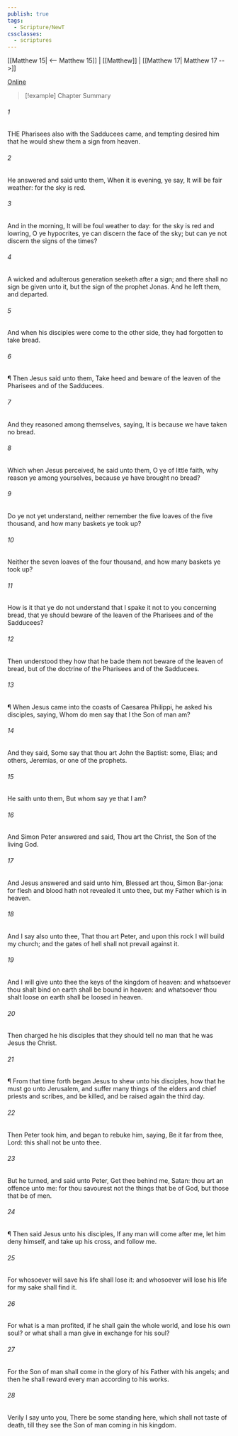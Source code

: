 ```yaml
---
publish: true
tags:
  - Scripture/NewT
cssclasses:
  - scriptures
---
```

[[Matthew 15| <-- Matthew 15]] | [[Matthew]] | [[Matthew 17| Matthew 17 -->]]

[Online](https://churchofjesuschrist.org/study/scriptures/nt/matt/16?lang=eng)

>[!example] Chapter Summary
>
###### 1
THE Pharisees also with the Sadducees came, and tempting desired him that he would shew them a sign from heaven.
###### 2
He answered and said unto them, When it is evening, ye say, It will be fair weather: for the sky is red.
###### 3
And in the morning, It will be foul weather to day: for the sky is red and lowring, O ye hypocrites, ye can discern the face of the sky; but can ye not discern the signs of the times?
###### 4
A wicked and adulterous generation seeketh after a sign; and there shall no sign be given unto it, but the sign of the prophet Jonas. And he left them, and departed.
###### 5
And when his disciples were come to the other side, they had forgotten to take bread.
###### 6
¶ Then Jesus said unto them, Take heed and beware of the leaven of the Pharisees and of the Sadducees.
###### 7
And they reasoned among themselves, saying, It is because we have taken no bread.
###### 8
Which when Jesus perceived, he said unto them, O ye of little faith, why reason ye among yourselves, because ye have brought no bread?
###### 9
Do ye not yet understand, neither remember the five loaves of the five thousand, and how many baskets ye took up?
###### 10
Neither the seven loaves of the four thousand, and how many baskets ye took up?
###### 11
How is it that ye do not understand that I spake it not to you concerning bread, that ye should beware of the leaven of the Pharisees and of the Sadducees?
###### 12
Then understood they how that he bade them not beware of the leaven of bread, but of the doctrine of the Pharisees and of the Sadducees.
###### 13
¶ When Jesus came into the coasts of Caesarea Philippi, he asked his disciples, saying, Whom do men say that I the Son of man am?
###### 14
And they said, Some say that thou art John the Baptist: some, Elias; and others, Jeremias, or one of the prophets.
###### 15
He saith unto them, But whom say ye that I am?
###### 16
And Simon Peter answered and said, Thou art the Christ, the Son of the living God.
###### 17
And Jesus answered and said unto him, Blessed art thou, Simon Bar-jona: for flesh and blood hath not revealed it unto thee, but my Father which is in heaven.
###### 18
And I say also unto thee, That thou art Peter, and upon this rock I will build my church; and the gates of hell shall not prevail against it.
###### 19
And I will give unto thee the keys of the kingdom of heaven: and whatsoever thou shalt bind on earth shall be bound in heaven: and whatsoever thou shalt loose on earth shall be loosed in heaven.
###### 20
Then charged he his disciples that they should tell no man that he was Jesus the Christ.
###### 21
¶ From that time forth began Jesus to shew unto his disciples, how that he must go unto Jerusalem, and suffer many things of the elders and chief priests and scribes, and be killed, and be raised again the third day.
###### 22
Then Peter took him, and began to rebuke him, saying, Be it far from thee, Lord: this shall not be unto thee.
###### 23
But he turned, and said unto Peter, Get thee behind me, Satan: thou art an offence unto me: for thou savourest not the things that be of God, but those that be of men.
###### 24
¶ Then said Jesus unto his disciples, If any man will come after me, let him deny himself, and take up his cross, and follow me.
###### 25
For whosoever will save his life shall lose it: and whosoever will lose his life for my sake shall find it.
###### 26
For what is a man profited, if he shall gain the whole world, and lose his own soul? or what shall a man give in exchange for his soul?
###### 27
For the Son of man shall come in the glory of his Father with his angels; and then he shall reward every man according to his works.
###### 28
Verily I say unto you, There be some standing here, which shall not taste of death, till they see the Son of man coming in his kingdom.



